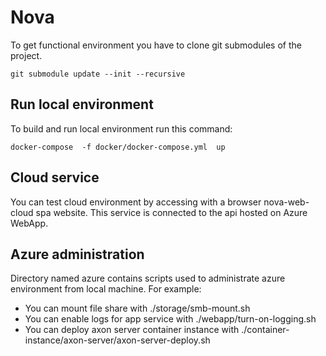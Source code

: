 # Nova
To get functional environment you have to clone git submodules of the project.
```shell
git submodule update --init --recursive     
```

## Run local environment 
To build and run local environment run this command:
```shell
docker-compose  -f docker/docker-compose.yml  up
```

## Cloud service
You can test cloud environment by accessing with a browser nova-web-cloud  spa website.
This service is connected to the api hosted on Azure WebApp. 

## Azure administration 
Directory named azure contains scripts used to administrate azure environment from local machine. 
For example:  
* You can mount file share with ./storage/smb-mount.sh
* You can enable logs for app service with ./webapp/turn-on-logging.sh 
* You can deploy axon server container instance with  ./container-instance/axon-server/axon-server-deploy.sh
